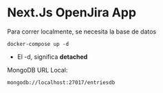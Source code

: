 # Next.Js OpenJira App
Para correr localmente, se necesita la base de datos

```
docker-compose up -d
```

* El -d, significa __detached__

MongoDB URL Local:
```
mongodb://localhost:27017/entriesdb
```